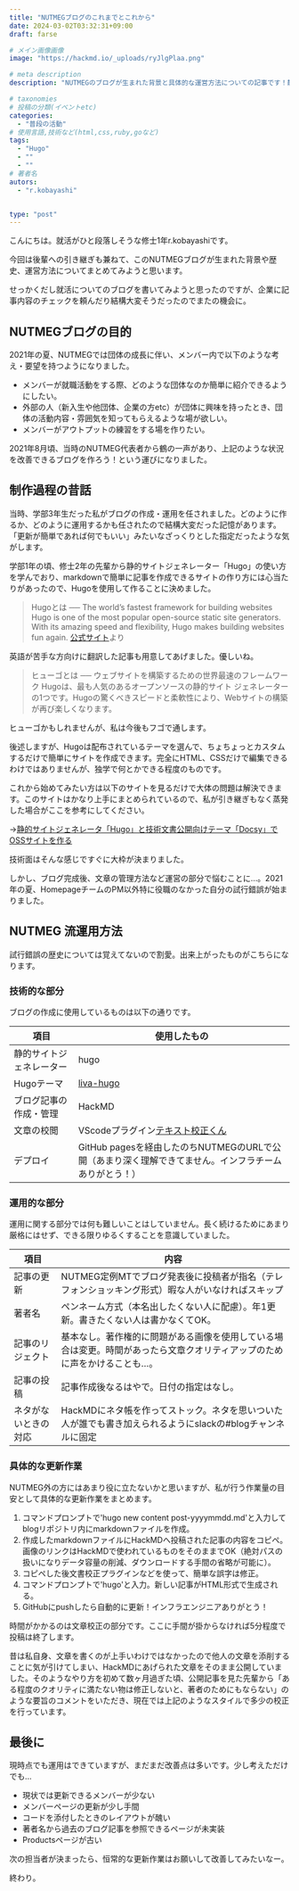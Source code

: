 ```yaml
---
title: "NUTMEGブログのこれまでとこれから"
date: 2024-03-02T03:32:31+09:00
draft: farse

# メイン画像画像
image: "https://hackmd.io/_uploads/ryJlgPlaa.png"

# meta description
description: "NUTMEGのブログが生まれた背景と具体的な運営方法についての記事です！静的サイトジェネレーター「Hugo」を使用してどのように運営しているかをざっくり解説しているので、団体ブログの開設を考えている方はぜひご覧ください！"

# taxonomies
# 投稿の分類(イベントetc)
categories:
  - "普段の活動"
# 使用言語,技術など(html,css,ruby,goなど)
tags:
  - "Hugo"
  - ""
  - ""
# 著者名
autors:
  - "r.kobayashi"


type: "post"
---
```

こんにちは。就活がひと段落しそうな修士1年r.kobayashiです。

今回は後輩への引き継ぎも兼ねて、このNUTMEGブログが生まれた背景や歴史、運営方法についてまとめてみようと思います。

せっかくだし就活についてのブログを書いてみようと思ったのですが、企業に記事内容のチェックを頼んだり結構大変そうだったのでまたの機会に。

## NUTMEGブログの目的

2021年の夏、NUTMEGでは団体の成長に伴い、メンバー内で以下のような考え・要望を持つようになりました。

- メンバーが就職活動をする際、どのような団体なのか簡単に紹介できるようにしたい。
- 外部の人（新入生や他団体、企業の方etc）が団体に興味を持ったとき、団体の活動内容・雰囲気を知ってもらえるような場が欲しい。
- メンバーがアウトプットの練習をする場を作りたい。

2021年8月頃、当時のNUTMEG代表者から鶴の一声があり、上記のような状況を改善できるブログを作ろう！という運びになりました。

## 制作過程の昔話

当時、学部3年生だった私がブログの作成・運用を任されました。どのように作るか、どのように運用するかも任されたので結構大変だった記憶があります。「更新が簡単であれば何でもいい」みたいなざっくりとした指定だったような気がします。

学部1年の頃、修士2年の先輩から静的サイトジェネレーター「Hugo」の使い方を学んでおり、markdownで簡単に記事を作成できるサイトの作り方には心当たりがあったので、Hugoを使用して作ることに決めました。

> Hugoとは ──
The world’s fastest framework for building websites
Hugo is one of the most popular open-source static site generators. With its amazing speed and flexibility, Hugo makes building websites fun again.
[公式サイト](https://gohugo.io/)より

英語が苦手な方向けに翻訳した記事も用意してあげました。優しいね。
> ヒューゴとは ──
ウェブサイトを構築するための世界最速のフレームワーク
Hugoは、最も人気のあるオープンソースの静的サイト ジェネレーターの1つです。Hugoの驚くべきスピードと柔軟性により、Webサイトの構築が再び楽しくなります。

ヒューゴかもしれませんが、私は今後もフゴで通します。

後述しますが、Hugoは配布されているテーマを選んで、ちょちょっとカスタムするだけで簡単にサイトを作成できます。完全にHTML、CSSだけで編集できるわけではありませんが、独学で何とかできる程度のものです。

これから始めてみたい方は以下のサイトを見るだけで大体の問題は解決できます。このサイトはかなり上手にまとめられているので、私が引き継ぎもなく蒸発した場合がここを参考にしてください。

→[静的サイトジェネレータ「Hugo」と技術文書公開向けテーマ「Docsy」でOSSサイトを作る](https://knowledge.sakura.ad.jp/22908/)

技術面はそんな感じですぐに大枠が決まりました。

しかし、ブログ完成後、文章の管理方法など運営の部分で悩むことに…。2021年の夏、HomepageチームのPM以外特に役職のなかった自分の試行錯誤が始まりました。

## NUTMEG 流運用方法

試行錯誤の歴史については覚えてないので割愛。出来上がったものがこちらになります。

### 技術的な部分

ブログの作成に使用しているものは以下の通りです。

| 項目                    | 使用したもの                                                                                                    |
|-------------------------|-----------------------------------------------------------------------------------------------------------|
| 静的サイトジェネレーター | hugo                                                                                                      |
| Hugoテーマ          | [liva-hugo](https://github.com/gethugothemes/liva-hugo)                                                  |
| ブログ記事の作成・管理  | HackMD                                                                                                    |
| 文章の校閲              | VScodeプラグイン[テキスト校正くん](https://marketplace.visualstudio.com/items?itemName=ICS.japanese-proofreading) |
| デプロイ                | GitHub pagesを経由したのちNUTMEGのURLで公開（あまり深く理解できてません。インフラチームありがとう！）                                |

### 運用的な部分

運用に関する部分では何も難しいことはしていません。長く続けるためにあまり厳格にはせず、できる限りゆるくすることを意識していました。

| 項目           | 内容                                                                                                                  |
|----------------|-----------------------------------------------------------------------------------------------------------------------|
| 記事の更新     | NUTMEG定例MTでブログ発表後に投稿者が指名（テレフォンショッキング形式）暇な人がいなければスキップ                       |
| 著者名         | ペンネーム方式（本名出したくない人に配慮）。年1更新。書きたくない人は書かなくてOK。                                    |
| 記事のリジェクト | 基本なし。著作権的に問題がある画像を使用している場合は変更。時間があったら文章クオリティアップのために声をかけることも…。 |
| 記事の投稿     | 記事作成後なるはやで。日付の指定はなし。                                                                                 |
| ネタがないときの対応 | HackMDにネタ帳を作ってストック。ネタを思いついた人が誰でも書き加えられるようにslackの#blogチャンネルに固定|

### 具体的な更新作業

NUTMEG外の方にはあまり役に立たないかと思いますが、私が行う作業量の目安として具体的な更新作業をまとめます。

1. コマンドプロンプトで'hugo new content post-yyyymmdd.md'と入力してblogリポジトリ内にmarkdownファイルを作成。
2. 作成したmarkdownファイルにHackMDへ投稿された記事の内容をコピペ。
   画像のリンクはHackMDで使われているものをそのままでOK（絶対パスの扱いになりデータ容量の削減、ダウンロードする手間の省略が可能に）。
3. コピペした後文書校正プラグインなどを使って、簡単な誤字は修正。
4. コマンドプロンプトで'hugo'と入力。新しい記事がHTML形式で生成される。
5. GitHubにpushしたら自動的に更新！インフラエンジニアありがとう！

時間がかかるのは文章校正の部分です。ここに手間が掛からなければ5分程度で投稿は終了します。

昔は私自身、文章を書くのが上手いわけではなかったので他人の文章を添削することに気が引けてしまい、HackMDにあげられた文章をそのまま公開していました。そのようなやり方を初めて数ヶ月過ぎた頃、公開記事を見た先輩から「ある程度のクオリティに満たない物は修正しないと、著者のためにもならない」のような要旨のコメントをいただき、現在では上記のようなスタイルで多少の校正を行っています。

## 最後に

現時点でも運用はできていますが、まだまだ改善点は多いです。少し考えただけでも…

- 現状では更新できるメンバーが少ない
- メンバーページの更新が少し手間
- コードを添付したときのレイアウトが醜い
- 著者名から過去のブログ記事を参照できるページが未実装
- Productsページが古い

次の担当者が決まったら、恒常的な更新作業はお願いして改善してみたいなー。

終わり。
